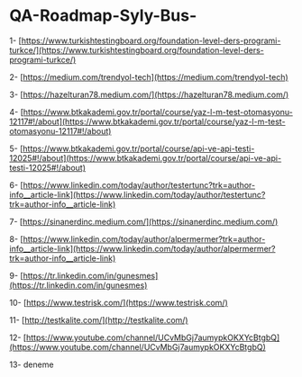 # QA-Roadmap-Syly-Bus-


1- [https://www.turkishtestingboard.org/foundation-level-ders-programi-turkce/](https://www.turkishtestingboard.org/foundation-level-ders-programi-turkce/)

2- [https://medium.com/trendyol-tech](https://medium.com/trendyol-tech)

3- [https://hazelturan78.medium.com/](https://hazelturan78.medium.com/) 

4- [https://www.btkakademi.gov.tr/portal/course/yaz-l-m-test-otomasyonu-12117#!/about](https://www.btkakademi.gov.tr/portal/course/yaz-l-m-test-otomasyonu-12117#!/about) 

5- [https://www.btkakademi.gov.tr/portal/course/api-ve-api-testi-12025#!/about](https://www.btkakademi.gov.tr/portal/course/api-ve-api-testi-12025#!/about) 

6- [https://www.linkedin.com/today/author/testertunc?trk=author-info__article-link](https://www.linkedin.com/today/author/testertunc?trk=author-info__article-link) 

7- [https://sinanerdinc.medium.com/](https://sinanerdinc.medium.com/) 

8- [https://www.linkedin.com/today/author/alpermermer?trk=author-info__article-link](https://www.linkedin.com/today/author/alpermermer?trk=author-info__article-link) 

9- [https://tr.linkedin.com/in/gunesmes](https://tr.linkedin.com/in/gunesmes) 

10- [https://www.testrisk.com/](https://www.testrisk.com/) 

11- [http://testkalite.com/](http://testkalite.com/)

12- [https://www.youtube.com/channel/UCvMbGj7aumypkOKXYcBtgbQ](https://www.youtube.com/channel/UCvMbGj7aumypkOKXYcBtgbQ)

13- deneme
